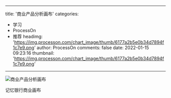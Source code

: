 
---
title: '商业产品分析画布'
categories: 
 - 学习
 - ProcessOn
 - 推荐
headimg: 'https://img.processon.com/chart_image/thumb/6177a2b5e0b34d7894f1c7e9.png'
author: ProcessOn
comments: false
date: 2022-01-15 09:23:16
thumbnail: 'https://img.processon.com/chart_image/thumb/6177a2b5e0b34d7894f1c7e9.png'
---

<div>   
<img class="thumb" alt="商业产品分析画布" src="https://img.processon.com/chart_image/thumb/6177a2b5e0b34d7894f1c7e9.png" referrerpolicy="no-referrer">
<p>记忆银行商业画布</p>  
</div>
            